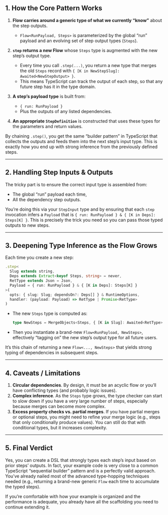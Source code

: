## 1. How the Core Pattern Works

1. **Flow carries around a generic type of what we currently “know”** about the step outputs.

   - `Flow<RunPayload, Steps>` is parameterized by the global “run” payload and an evolving set of step output types (`Steps`).

2. **`step` returns a new Flow** whose `Steps` type is augmented with the new step’s output type.

   - Every time you call `.step(...)`, you return a new type that merges the old `Steps` record with `{ [K in NewStepSlug]: Awaited<NewStepOutput> }`.
   - This means TypeScript can track the output of each step, so that any future step has it in the type domain.

3. **A step’s payload type** is built from:

   - `{ run: RunPayload }`
   - Plus the outputs of any listed dependencies.

4. **An appropriate `StepDefinition`** is constructed that uses these types for the parameters and return values.

By chaining `.step()`, you get the same “builder pattern” in TypeScript that collects the outputs and feeds them into the next step’s input type. This is exactly how you end up with strong inference from the previously defined steps.

---

## 2. Handling Step Inputs & Outputs

The tricky part is to ensure the correct input type is assembled from:

- The global “run” payload each time,
- All the dependency step outputs.

You’re doing this via your `StepInput` type and by ensuring that each `step` invocation infers a `Payload` that is `{ run: RunPayload } & { [K in Deps]: Steps[K] }`. This is precisely the trick you need so you can pass those typed outputs to new steps.

---

## 3. Deepening Type Inference as the Flow Grows

Each time you create a new step:

```ts
.step<
  Slug extends string,
  Deps extends Extract<keyof Steps, string> = never,
  RetType extends Json = Json,
  Payload = { run: RunPayload } & { [K in Deps]: Steps[K] }
>(
  opts: { slug: Slug; dependsOn?: Deps[] } & RuntimeOptions,
  handler: (payload: Payload) => RetType | Promise<RetType>
)
```

- The new `Steps` type is computed as:
  ```ts
  type NewSteps = MergeObjects<Steps, { [K in Slug]: Awaited<RetType> }>;
  ```
- Then you instantiate a brand-new `Flow<RunPayload, NewSteps>`, effectively “tagging on” the new step’s output type for all future users.

It’s this chain of returning a new `Flow<..., NewSteps>` that yields strong typing of dependencies in subsequent steps.

---

## 4. Caveats / Limitations

1. **Circular dependencies**. By design, it must be an acyclic flow or you’ll have conflicting types (and probably logic issues).
2. **Complex inference**. As the `Steps` type grows, the type checker can start to slow down if you have a very large number of steps, especially because merges can become more complex.
3. **Excess property checks vs. partial merges**. If you have partial merges or optional steps, you might need to refine your merge logic (e.g., steps that only conditionally produce values). You can still do that with conditional types, but it increases complexity.

---

## 5. Final Verdict

Yes, you can create a DSL that strongly types each step’s input based on prior steps’ outputs. In fact, your example code is very close to a common TypeScript “sequential builder” pattern and is a perfectly valid approach. You’ve already nailed most of the advanced type-hopping techniques needed (e.g., returning a brand-new generic `Flow` each time to accumulate the typed steps).

If you’re comfortable with how your example is organized and the performance is adequate, you already have all the scaffolding you need to continue extending it.